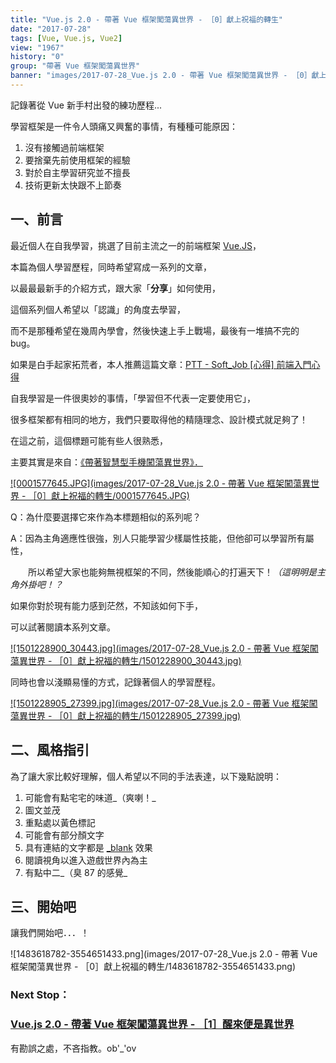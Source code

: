 ```yaml
---
title: "Vue.js 2.0 - 帶著 Vue 框架闖蕩異世界 - ［0］獻上祝福的轉生"
date: "2017-07-28"
tags: [Vue, Vue.js, Vue2]
view: "1967"
history: "0"
group: "帶著 Vue 框架闖蕩異世界"
banner: "images/2017-07-28_Vue.js 2.0 - 帶著 Vue 框架闖蕩異世界 - ［0］獻上祝福的轉生/banner/0001577645.JPG"
---
```


記錄著從 Vue 新手村出發的練功歷程...

學習框架是一件令人頭痛又興奮的事情，有種種可能原因：

1.  沒有接觸過前端框架
2.  要捨棄先前使用框架的經驗
3.  對於自主學習研究並不擅長
4.  技術更新太快跟不上節奏

一、前言
----

最近個人在自我學習，挑選了目前主流之一的前端框架 [Vue.JS](https://vuejs.org/)，

本篇為個人學習歷程，同時希望寫成一系列的文章，

以最最最新手的介紹方式，跟大家「**分享**」如何使用，

這個系列個人希望以「認識」的角度去學習，

而不是那種希望在幾周內學會，然後快速上手上戰場，最後有一堆搞不完的 bug。

如果是白手起家拓荒者，本人推薦這篇文章：[PTT - Soft\_Job \[心得\] 前端入門心得](https://www.ptt.cc/bbs/Soft_Job/M.1453137664.A.52D.html)

自我學習是一件很奧妙的事情，「學習但不代表一定要使用它」，

很多框架都有相同的地方，我們只要取得他的精隨理念、設計模式就足夠了！

在這之前，這個標題可能有些人很熟悉，

主要其實是來自：[《帶著智慧型手機闖蕩異世界》](https://zh.wikipedia.org/wiki/%E5%B8%B6%E8%91%97%E6%99%BA%E6%85%A7%E5%9E%8B%E6%89%8B%E6%A9%9F%E9%97%96%E8%95%A9%E7%95%B0%E4%B8%96%E7%95%8C%E3%80%82)[．](http://myself-bbs.com/thread-42760-1-1.html)

[![0001577645.JPG](images/2017-07-28_Vue.js 2.0 - 帶著 Vue 框架闖蕩異世界 - ［0］獻上祝福的轉生/0001577645.JPG)](https://p2.bahamut.com.tw/M/2KU/45/0001577645.JPG)

Q：為什麼要選擇它來作為本標題相似的系列呢？

A：因為主角適應性很強，別人只能學習少樣屬性技能，但他卻可以學習所有屬性，

　　所以希望大家也能夠無視框架的不同，然後能順心的打遍天下！_（這明明是主角外掛吧！？_

如果你對於現有能力感到茫然，不知該如何下手，

可以試著閱讀本系列文章。

[![1501228900_30443.jpg](images/2017-07-28_Vue.js 2.0 - 帶著 Vue 框架闖蕩異世界 - ［0］獻上祝福的轉生/1501228900_30443.jpg)](https://dotblogsfile.blob.core.windows.net/user/incredible/da44a4ff-aecd-4ccc-9062-a55f1a6b58e8/1501228900_30443.jpg)

同時也會以淺顯易懂的方式，記錄著個人的學習歷程。

[![1501228905_27399.jpg](images/2017-07-28_Vue.js 2.0 - 帶著 Vue 框架闖蕩異世界 - ［0］獻上祝福的轉生/1501228905_27399.jpg)](https://dotblogsfile.blob.core.windows.net/user/incredible/da44a4ff-aecd-4ccc-9062-a55f1a6b58e8/1501228905_27399.jpg)

二、風格指引
------

為了讓大家比較好理解，個人希望以不同的手法表達，以下幾點說明：

1.  可能會有點宅宅的味道_（爽喇！_
2.  圖文並茂
3.  重點處以黃色標記
4.  可能會有部分顏文字
5.  具有連結的文字都是 [\_blank](http://www.w3school.com.cn/html5/att_a_target.asp) 效果
6.  閱讀視角以進入遊戲世界內為主
7.  有點中二_（臭 87 的感覺_

三、開始吧
-----

讓我們開始吧．．．！

![1483618782-3554651433.png](images/2017-07-28_Vue.js 2.0 - 帶著 Vue 框架闖蕩異世界 - ［0］獻上祝福的轉生/1483618782-3554651433.png)

### Next Stop：

### [Vue.js 2.0 - 帶著 Vue 框架闖蕩異世界 - ［1］醒來便是異世界](https://dotblogs.com.tw/explooosion/2017/07/28/024451)

有勘誤之處，不吝指教。ob'\_'ov